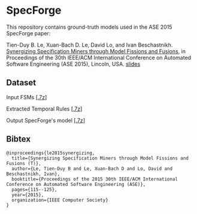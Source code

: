 # SpecForge
This repository contains ground-truth models used in the ASE 2015 SpecForge paper:

Tien-Duy B. Le, Xuan-Bach D. Le, David Lo, and Ivan Beschastnikh. [Synergizing Specification Miners through Model Fissions and Fusions](http://www.mysmu.edu/faculty/davidlo/papers/ase15.pdf), in Proceedings of the 30th IEEE/ACM International Conference on Automated Software Engineering (ASE 2015), Lincoln, USA. [slides](https://sites.google.com/site/lebuitienduy/slides_ase2015.pdf?attredirects=0&d=1)

## Dataset

Input FSMs [[.7z]](https://drive.google.com/file/d/0B4yUCAFGLAe2aEdfcEZjN3dGZWs/view?usp=sharing)

Extracted Temporal Rules [[.7z]](https://drive.google.com/file/d/0B4yUCAFGLAe2R014UllxN2NlTFk/view?usp=sharing)

Output SpecForge's model [[.7z]](https://drive.google.com/file/d/0B4yUCAFGLAe2Rlp0Q2ZaajE5STQ/view?usp=sharing)

## Bibtex
```
@inproceedings{le2015synergizing,
  title={Synergizing Specification Miners through Model Fissions and Fusions (T)},
  author={Le, Tien-Duy B and Le, Xuan-Bach D and Lo, David and Beschastnikh, Ivan},
  booktitle={Proceedings of the 2015 30th IEEE/ACM International Conference on Automated Software Engineering (ASE)},
  pages={115--125},
  year={2015},
  organization={IEEE Computer Society}
}
```
